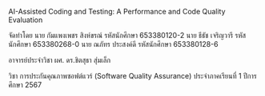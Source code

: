 AI-Assisted Coding and Testing: A Performance and Code Quality Evaluation

จัดทำโดย
นาย กัมแพงเพชร สิงห์ขรณ์     รหัสนักศึกษา 653380120-2
นาย ธีธัช เจริญวารี           รหัสนักศึกษา 653380268-0
นาย ณภัทร ประสงค์ดี         รหัสนักศึกษา 653380128-6

อาจารย์ประจำวิชา
ผศ. ดร.ชิตสุธา สุ่มเล็ก

วิชา การประกันคุณภาพซอฟต์แวร์ (Software Quality Assurance)
ประจำภาคเรียนที่ 1 ปีการศึกษา 2567
